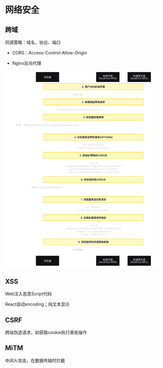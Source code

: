 # 网络安全

## 跨域

同源策略：域名、协议、端口

- CORS：Access-Control-Allow-Origin

- Nginx反向代理

![](./pictures/cors.svg)

<!-- ```mermaid
sequenceDiagram
    participant Browser as 浏览器
    participant Frontend as 前端页面<br/>(localhost:3000)
    participant Backend as 后端服务器<br/>(localhost:3001)

    Note over Browser,Backend: 1. 用户访问前端页面
    Browser->>Frontend: 加载页面

    Note over Browser,Backend: 2. 前端发起跨域请求
    Frontend->>Browser: fetch('http://localhost:3001/api/data')
    
    Note over Browser,Backend: 3. 浏览器检查跨域
    Browser->>Browser: 检查：源域名(localhost:3000) ≠ 目标域名(localhost:3001)
    
    Note over Browser,Backend: 4. 浏览器发送预检请求(OPTIONS)
    Browser->>Backend: OPTIONS /api/data<br/>Origin: http://localhost:3000
    
    Note over Browser,Backend: 5. 后端必须响应CORS头
    Backend->>Browser: 200 OK<br/>Access-Control-Allow-Origin: http://localhost:3000<br/>Access-Control-Allow-Methods: GET,POST<br/>Access-Control-Allow-Headers: Content-Type
    
    Note over Browser,Backend: 6. 浏览器检查CORS头
    Browser->>Browser: 检查：Origin在允许列表中 ✓
    
    Note over Browser,Backend: 7. 浏览器发送实际请求
    Browser->>Backend: GET /api/data<br/>Origin: http://localhost:3000
    
    Note over Browser,Backend: 8. 后端处理请求并响应
    Backend->>Browser: 200 OK<br/>Access-Control-Allow-Origin: http://localhost:3000<br/>Content-Type: application/json<br/>{"data": "Hello World"}
    
    Note over Browser,Backend: 9. 浏览器将响应返回给前端
    Browser->>Frontend: 返回数据
``` -->

## XSS

Web注入恶意Script代码

React自动encoding；纯文本显示

## CSRF

跨站伪造请求，如获取cookie执行某些操作

## MiTM

中间人攻击，在数据传输时拦截